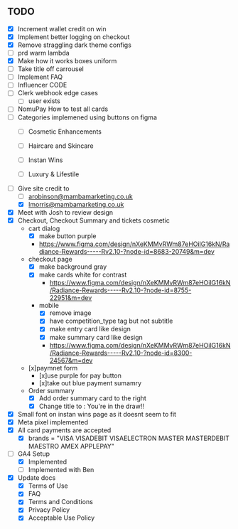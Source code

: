 ## TODO

- [x] Increment wallet credit on win
- [x] Implement better logging on checkout
- [x] Remove straggling dark theme configs
- [ ] prd warm lambda
- [x] Make how it works boxes uniform
- [ ] Take title off carrousel
- [ ] Implement FAQ
- [ ] Influencer CODE
- [ ] Clerk webhook edge cases
  - [ ] user exists
- [ ] NomuPay How to test all cards
- [ ] Categories implemened using buttons on figma
  - [ ] Cosmetic Enhancements
  - [ ] Haircare and Skincare
  - [ ] Instan Wins
  - [ ] Luxury & Lifestile



- [ ] Give site credit to 
  - [ ] arobinson@mambamarketing.co.uk
  - [x] lmorris@mambamarketing.co.uk
- [x] Meet with Josh to review design
- [x] Checkout, Checkout Summary and tickets cosmetic
  - cart dialog
    - [x] make button purple 
    - https://www.figma.com/design/nXeKMMvRWm87eHOilG16kN/Radiance-Rewards-----Rv2.10-?node-id=8683-20749&m=dev
  - checkout page
    - [x] make background gray
    - [x] make cards white for contrast
      - https://www.figma.com/design/nXeKMMvRWm87eHOilG16kN/Radiance-Rewards-----Rv2.10-?node-id=8755-22951&m=dev
    - mobile
      - [x] remove image
      - [x] have competition_type tag but not subtitle
      - [x] make entry card like design
      - [x] make summary card like design
      - https://www.figma.com/design/nXeKMMvRWm87eHOilG16kN/Radiance-Rewards-----Rv2.10-?node-id=8300-24567&m=dev
  - [x]paymnet form
    - [x]use purple for pay button
    - [x]take out blue payment sumamry 
  - Order summary
    - [x] Add order summary card to the right
    - [x] Change title to : You're in the draw!!
- [x] Small font on instan wins page as it doesnt seem to fit
- [x] Meta pixel implemented
- [x] All card payments are accepted
  - [x] brands = "VISA VISADEBIT VISAELECTRON MASTER MASTERDEBIT MAESTRO AMEX APPLEPAY" 
- [ ] GA4 Setup
  - [x] Implemented
  - [ ] Implemented with Ben
- [x] Update docs
  - [x] Terms of Use
  - [x] FAQ
  - [x] Terms and Conditions
  - [x] Privacy Policy
  - [x] Acceptable Use Policy
